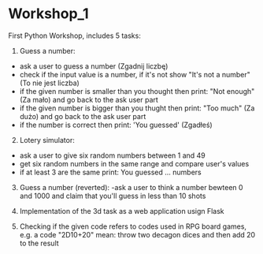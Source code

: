 # Workshop_1
First Python Workshop, includes 5 tasks:
1. Guess a number: 
 - ask a user to guess a number (Zgadnij liczbę)
 - check if the input value is a number, if it's not show "It's not a number" (To nie jest liczba)
 - if the given number is smaller than you thought then print: "Not enough" (Za mało) and go back to the ask user part
 - if the given number is bigger than you thught then print: "Too much" (Za dużo) and go back to the ask user part
 - if the number is correct then print: 'You guessed' (Zgadłeś)
 
 2. Lotery simulator:
  - ask a user to give six random numbers between 1 and 49
  - get six random numbers in the same range and compare user's values
  - if at least 3 are the same print: You guessed ... numbers
  
  3. Guess a number (reverted):
    -ask a user to think a number bewteen 0 and 1000 and claim that you'll guess in less than 10 shots
    
  4. Implementation of the 3d task as a web application usign Flask
   
  5. Checking if the given code refers to codes used in RPG board games, e.g. a code "2D10+20" mean: throw two decagon dices        and then add 20 to the result
